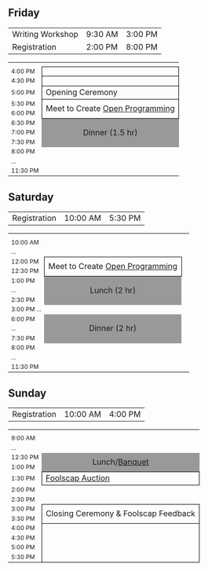 <style>
.schedule .time { font-size: 75%;}
.schedule .planned {border: 1px solid black;}
.schedule .break {text-align: center; vertical-align: middle; background-color: #999;}
.schedule .openspace {text-align: center; border: 1px solid black;}
</style>
<!--
 #schedule_XX anchors in the schedule blocks
#detail_XX ancors in the detail paragraphs
so you can navigate back and forth by selecting the titles
-->
## Friday
<table class="schedule">
  <tr>
    <td>Writing Workshop
    <td>9:30 AM
    <td>3:00 PM
  </tr>
  <tr>
    <td>Registration
    <td>2:00 PM
    <td>8:00 PM
  </tr>
</table>

<table class="schedule">
  <tr>
    <th ></th>
    <th ><!--Columbia A--></th>
  </tr>
  <tr>
    <td class="time">4:00 PM</td>
    <td class="planned"></td>
  </tr>
  <tr>
    <td class="time">4:30 PM</td>
    <td class="planned"></td>
  </tr>
  <tr>
    <td class="time">5:00 PM</td>
    <td class="planned" rowspan="1">Opening Ceremony</td>
  </tr>
  <tr>
    <td class="time">5:30 PM</td>
    <td class="planned" rowspan="2">
    Meet to Create <a href="/events/#participatory-programming">Open Programming</a>
    </td>
  </tr>
  <tr>
    <td class="time">6:00 PM</td>

  </tr>
  <tr>
    <td class="time">6:30 PM</td>
       <td class="break" rowspan="3">Dinner (1.5 hr)</td>
  </tr>
  <tr>
    <td class="time">7:00 PM</td>
  </tr>
  <tr>
    <td class="time">7:30 PM</td>
  </tr>
  <tr>
    <td class="time">8:00 PM </td>
    <td ></td>
  </tr>
  <tr>
    <td class="time">...</td>
  </tr>
  <tr>
    <td class="time">11:30 PM</td>
    <td ></td>
  </tr>
</table>

## Saturday
<table class="schedule">
  <tr>
    <td>Registration
    <td>10:00 AM
    <td>5:30 PM
  </tr>
</table>
<table class="schedule">
  <tr>
    <th ></th>
    <th ></th>
  </tr>
  <tr>
    <td class="time">10:00 AM</td>
  </tr>
  <tr>
    <td class="time">...</td>
  </tr>
  <tr>
    <td class="time">12:00 PM</td>
    <td class="planned" rowspan="2">
    Meet to Create <a href="/events/#participatory-programming">Open Programming</a>
    </td>
  </tr>
  <tr>
    <td class="time">12:30 PM</td>
  </tr>
  <tr>
    <td class="time">1:00 PM</td>
    <td class="break" rowspan="3">Lunch (2 hr)</td>
  </tr>
  <tr>
    <td class="time">...</td>
  </tr>
  <tr>
    <td class="time">2:30 PM</td>
    <td ></td>
  </tr>
  <tr>
    <td class="time">3:00 PM ...</td>
    <td ></td>
  </tr>
  <tr>
    <td class="time">6:00 PM</td>
        <td class="break" rowspan="3">Dinner (2 hr)</td>
  </tr>
  <tr>
    <td class="time">...</td>
  </tr>
  <tr>
    <td class="time">7:30 PM</td>
  </tr>
  <tr>
    <td class="time">8:00 PM</td>
    <td ></td>
  </tr>
  <tr>
    <td class="time">...</td>
  </tr>
  <tr>
    <td class="time">11:30 PM</td>
    <td ></td>
  </tr>
</table>

## Sunday
<table>
  <tr>
    <td>Registration
    <td>10:00 AM
    <td>4:00 PM
  </tr>
</table>

<table class="schedule">
  <tr>
    <th ></th>
    <th ></th>
  </tr>
  <tr>
    <td class="time">9:00 AM</td>
    <td ></td>
  </tr>
  <tr>
    <td class="time">...</td>
  </tr>
  <tr>
    <td class="time">12:30 PM</td>
    <td class="break" rowspan="2">Lunch/<a href="/events/#banquet">Banquet</a></td>
  </tr>
  <tr>
    <td class="time">1:00 PM</td>
  </tr>
  <tr>
    <td class="time">1:30 PM</td>
    <td class="planned"><a href="/events/#auction">Foolscap Auction</a></td>
  </tr>
  <tr>
    <td class="time">2:00 PM</td>
    <td ></td>
  </tr>
  <tr>
    <td class="time">2:30 PM</td>
    <td ></td>
  </tr>
  <tr>
    <td class="time">3:00 PM</td>
    <td class="planned" rowspan="2">Closing Ceremony &amp; Foolscap Feedback</td>
  </tr>
  <tr>
    <td class="time">3:30 PM</td>
  </tr>
  <tr>
    <td class="time">4:00 PM</td>
    <td class="planned" rowspan="4"></td>
  </tr>
  <tr>
    <td class="time">4:30 PM</td>
  </tr>
  <tr>
    <td class="time">5:00 PM</td>
  </tr>
  <tr>
    <td class="time">5:30 PM</td>
  </tr>
</table>
